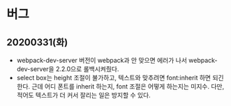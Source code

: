 # 버그

## 20200331(화)

- webpack-dev-server 버전이 webpack과 안 맞으면 에러가 나서 webpack-dev-server을 2.2.0으로 롤백시켜줬다.
- select box는 height 조절이 불가하고, 텍스트와 맞추려면 font:inherit 하면 되긴 한다. 근데 어디 폰트를 inherit 하는지, font 조절은 어떻게 하는지는 미지수. 다만, 적어도 텍스트가 더 커서 잘리는 일은 방지할 수 있다.